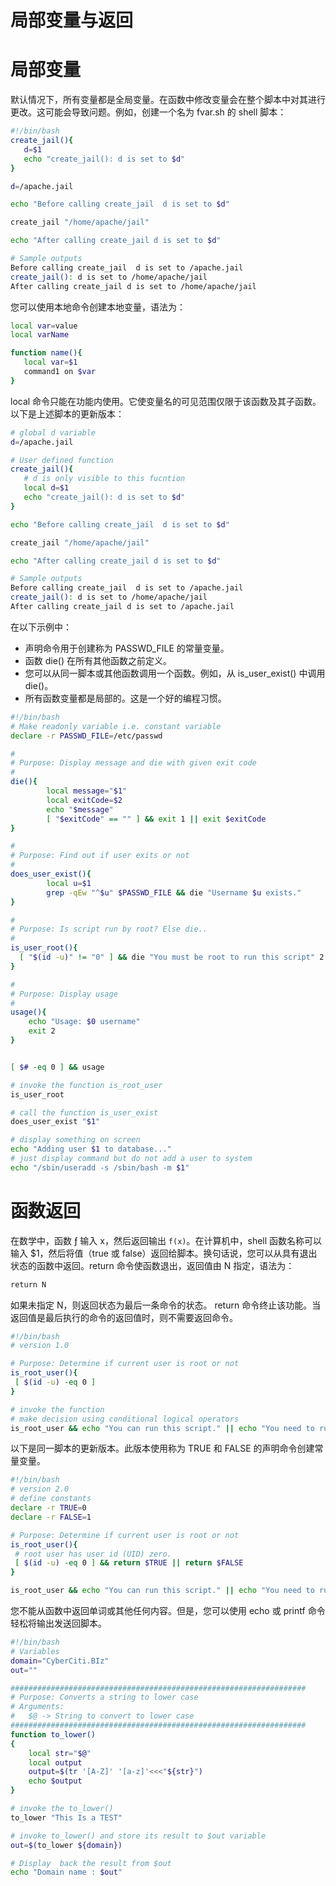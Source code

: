 # 局部变量与返回

# 局部变量

默认情况下，所有变量都是全局变量。在函数中修改变量会在整个脚本中对其进行更改。这可能会导致问题。例如，创建一个名为 fvar.sh 的 shell 脚本：

```sh
#!/bin/bash
create_jail(){
   d=$1
   echo "create_jail(): d is set to $d"
}

d=/apache.jail

echo "Before calling create_jail  d is set to $d"

create_jail "/home/apache/jail"

echo "After calling create_jail d is set to $d"

# Sample outputs
Before calling create_jail  d is set to /apache.jail
create_jail(): d is set to /home/apache/jail
After calling create_jail d is set to /home/apache/jail
```

您可以使用本地命令创建本地变量，语法为：

```sh
local var=value
local varName

function name(){
   local var=$1
   command1 on $var
}
```

local 命令只能在功能内使用。它使变量名的可见范围仅限于该函数及其子函数。以下是上述脚本的更新版本：

```sh
# global d variable
d=/apache.jail

# User defined function
create_jail(){
   # d is only visible to this fucntion
   local d=$1
   echo "create_jail(): d is set to $d"
}

echo "Before calling create_jail  d is set to $d"

create_jail "/home/apache/jail"

echo "After calling create_jail d is set to $d"

# Sample outputs
Before calling create_jail  d is set to /apache.jail
create_jail(): d is set to /home/apache/jail
After calling create_jail d is set to /apache.jail
```

在以下示例中：

- 声明命令用于创建称为 PASSWD_FILE 的常量变量。
- 函数 die() 在所有其他函数之前定义。
- 您可以从同一脚本或其他函数调用一个函数。例如，从 is_user_exist() 中调用 die()。
- 所有函数变量都是局部的。这是一个好的编程习惯。

```sh
#!/bin/bash
# Make readonly variable i.e. constant variable
declare -r PASSWD_FILE=/etc/passwd

#
# Purpose: Display message and die with given exit code
#
die(){
        local message="$1"
        local exitCode=$2
        echo "$message"
        [ "$exitCode" == "" ] && exit 1 || exit $exitCode
}

#
# Purpose: Find out if user exits or not
#
does_user_exist(){
        local u=$1
        grep -qEw "^$u" $PASSWD_FILE && die "Username $u exists."
}

#
# Purpose: Is script run by root? Else die..
#
is_user_root(){
  [ "$(id -u)" != "0" ] && die "You must be root to run this script" 2
}

#
# Purpose: Display usage
#
usage(){
	echo "Usage: $0 username"
	exit 2
}


[ $# -eq 0 ] && usage

# invoke the function is_root_user
is_user_root

# call the function is_user_exist
does_user_exist "$1"

# display something on screen
echo "Adding user $1 to database..."
# just display command but do not add a user to system
echo "/sbin/useradd -s /sbin/bash -m $1"
```

# 函数返回

在数学中，函数 ƒ 输入 x，然后返回输出 `f(x)`。在计算机中，shell 函数名称可以输入 \$1，然后将值（true 或 false）返回给脚本。换句话说，您可以从具有退出状态的函数中返回。return 命令使函数退出，返回值由 N 指定，语法为：

```s
return N
```

如果未指定 N，则返回状态为最后一条命令的状态。 return 命令终止该功能。当返回值是最后执行的命令的返回值时，则不需要返回命令。

```sh
#!/bin/bash
# version 1.0

# Purpose: Determine if current user is root or not
is_root_user(){
 [ $(id -u) -eq 0 ]
}

# invoke the function
# make decision using conditional logical operators
is_root_user && echo "You can run this script." || echo "You need to run this script as a root user."
```

以下是同一脚本的更新版本。此版本使用称为 TRUE 和 FALSE 的声明命令创建常量变量。

```sh
#!/bin/bash
# version 2.0
# define constants
declare -r TRUE=0
declare -r FALSE=1

# Purpose: Determine if current user is root or not
is_root_user(){
 # root user has user id (UID) zero.
 [ $(id -u) -eq 0 ] && return $TRUE || return $FALSE
}

is_root_user && echo "You can run this script." || echo "You need to run this script as a root user."
```

您不能从函数中返回单词或其他任何内容。但是，您可以使用 echo 或 printf 命令轻松将输出发送回脚本。

```sh
#!/bin/bash
# Variables
domain="CyberCiti.BIz"
out=""

##################################################################
# Purpose: Converts a string to lower case
# Arguments:
#   $@ -> String to convert to lower case
##################################################################
function to_lower()
{
    local str="$@"
    local output
    output=$(tr '[A-Z]' '[a-z]'<<<"${str}")
    echo $output
}

# invoke the to_lower()
to_lower "This Is a TEST"

# invoke to_lower() and store its result to $out variable
out=$(to_lower ${domain})

# Display  back the result from $out
echo "Domain name : $out"
```
